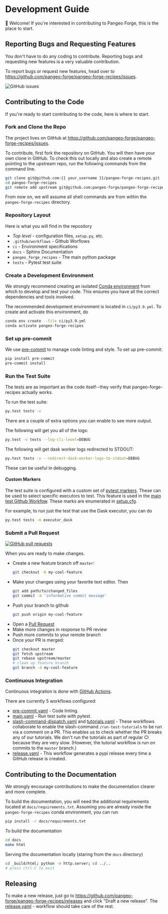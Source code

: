 # Development Guide

👋 Welcome!
If you're interested in contributing to Pangeo Forge, this is the place to start.

## Reporting Bugs and Requesting Features

You don't have to do any coding to contribute.
Reporting bugs and requesting new features is a very valuable contribution.

To report bugs or request new features, head over to
<https://github.com/pangeo-forge/pangeo-forge-recipes/issues>.

![GitHub issues](https://img.shields.io/github/issues/pangeo-forge/pangeo-forge-recipes?style=flat-square)

## Contributing to the Code

If you're ready to start contributing to the code, here is where to start.

### Fork and Clone the Repo

The project lives on GitHub at
<https://github.com/pangeo-forge/pangeo-forge-recipes/issues>.

To contribute, first fork the repository on GitHub.
You will then have your own clone in GitHub.
To check this out locally and also create a remote pointing to the upstream repo,
run the following commands from the command line.

```bash
git clone git@github.com:{{ your_username }}/pangeo-forge-recipes.git
cd pangeo-forge-recipes
git remote add upstream git@github.com:pangeo-forge/pangeo-forge-recipes.git
```

From now on, we will assume all shell commands are from within the
`pangeo-forge-recipes` directory.

### Repository Layout

Here is what you will find in the repository

- _Top level_ - configuration files, `setup.py`, etc.
- `.github/workflows` - Github Worflows
- `ci` - Environment specifications
- `docs` - Sphinx Documentation
- `pangeo_forge_recipes` - The main python package
- `tests` - Pytest test suite

### Create a Development Environment

We strongly recommend creating an isolated
[Conda environment](https://docs.conda.io/projects/conda/en/latest/user-guide/tasks/manage-environments.html)
from which to develop and test your code.
This ensures you have all the correct dependencies and tools involved.

The recommended development environment is located in `ci/py3.9.yml`.
To create and activate this environment, do

```bash
conda env create --file ci/py3.9.yml
conda activate pangeo-forge-recipes
```

### Set up pre-commit

We use [pre-commit](https://pre-commit.com/) to manage code linting and style.
To set up pre-commit:

```bash
pip install pre-commit
pre-commit install
```

### Run the Test Suite

The tests are as important as the code itself--they verify that pangeo-forge-recipes
actually works.

To run the test suite:

```bash
py.test tests -v
```

There are a couple of extra options you can enable to see more output.

The following will get you all of the logs:

```bash
py.test -v tests --log-cli-level=DEBUG
````

The following will get dask worker logs redirected to STDOUT:

```bash
py.test tests -v --redirect-dask-worker-logs-to-stdout=DEBUG
```

These can be useful in debugging.

#### Custom Markers

The test suite is configured with a custom set of [pytest markers](https://docs.pytest.org/en/latest/example/markers.htm).
These can be used to select specific executors to test.
This feature is used in the [main test Github Workfow](https://github.com/pangeo-forge/pangeo-forge-recipes/blob/master/.github/workflows/main.yaml).
These marks are enumerated in [setup.cfg](https://github.com/pangeo-forge/pangeo-forge-recipes/blob/master/setup.cfg).

For example, to run just the test that use the Dask executor, you can do

```bash
py.test tests -m executor_dask
```

### Submit a Pull Request

[![GitHub pull requests](https://img.shields.io/github/issues-pr/pangeo-forge/pangeo-forge-recipes?style=flat-square)](https://github.com/pangeo-forge/pangeo-forge-recipes/pulls)

When you are ready to make changes.

- Create a new feature branch off `master`:
   ```bash
   git checkout -b my-cool-feature
   ```
- Make your changes using your favorite text editor. Then
  ```bash
  git add path/to/changed_files
  git commit -m 'informative commit message'
  ```
- Push your branch to github
  ```bash
  git push origin my-cool-feature
  ```
- Open a [Pull Request](https://github.com/pangeo-forge/pangeo-forge-recipes/pulls)
- Make more changes in response to PR review
- Push more commits to your remote branch
- Once your PR is merged:
  ```bash
  git checkout master
  git fetch upstream
  git rebase upstream/master
  # clean up feature branch
  git branch -d my-cool-feature
  ```

### Continuous Integration

Continuous integration is done with [GitHub Actions](https://docs.github.com/en/actions/learn-github-actions).

There are currently 5 workflows configured:

- [pre-commit.yaml](https://github.com/pangeo-forge/pangeo-forge-recipes/blob/master/.github/workflows/pre-commit.yaml) -
  Code linting.
- [main.yaml](https://github.com/pangeo-forge/pangeo-forge-recipes/blob/master/.github/workflows/main.yaml) -
  Run test suite with pytest.
- [slash-command-dispatch.yaml](https://github.com/pangeo-forge/pangeo-forge-recipes/blob/master/.github/workflows/slash-command-dispatch.yaml) and [tutorials.yaml](https://github.com/pangeo-forge/pangeo-forge-recipes/blob/master/.github/workflows/tutorials.yaml) -
  These workflows collaborate to enable the slash-command `/run-test-tutorials` to be run
  via a comment on a PR. This enables us to check whether the PR breaks any of our tutorials.
  We don't run the tutorials as part of regular CI because they are very slow.
  (However, the tutorial workflow _is_ run on commits to the `master` branch.)
- [release.yaml](https://github.com/pangeo-forge/pangeo-forge-recipes/blob/master/.github/workflows/release.yaml) -
  This workflow generates a pypi release every time a GitHub release is created.

## Contributing to the Documentation

We strongly encourage contributions to make the documentation clearer and more complete.

To build the documentation, you will need the additional requirements located at
`docs/requirements.txt`.
Assuming you are already inside the `pangeo-forge-recipes` conda environment, you can run

```bash
pip install -r docs/requirements.txt
```

To build the documentation
```bash
cd docs
make html
```

Serving the documentation locally (staring from the `docs` directory)
```bash
cd _build/html; python -m http.server; cd ../..
# press ctrl-C to exit
```

## Releasing

To make a new release, just go to <https://github.com/pangeo-forge/pangeo-forge-recipes/releases>
and click "Draft a new release".
The [release.yaml](https://github.com/pangeo-forge/pangeo-forge-recipes/blob/master/.github/workflows/release.yaml) -
workflow should take care of the rest.
